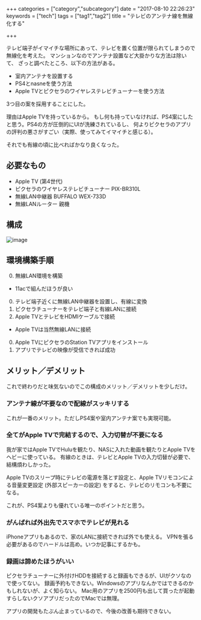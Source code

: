 +++
categories = ["category","subcategory"]
date = "2017-08-10 22:26:23"
keywords = ["tech"]
tags = ["tag1","tag2"]
title = "テレビのアンテナ線を無線化する"

+++

テレビ端子がイマイチな場所にあって、テレビを置く位置が限られてしまうので無線化を考えた。
マンションなのでアンテナ設置など大掛かりな方法は除いて、
ざっと調べたところ、以下の方法がある。

- 室内アンテナを設置する
- PS4とnasneを使う方法
- Apple TVとピクセラのワイヤレステレビチューナーを使う方法

3つ目の案を採用することにした。

<!--more-->

理由はApple TVを持っているから。
もし何も持っていなければ、PS4案にしたと思う。PS4の方が圧倒的にUIが洗練されているし、
何よりピクセラのアプリの評判の悪さがすごい（実際、使ってみてイマイチと感じる）。

それでも有線の頃に比べればかなり良くなった。

## 必要なもの
- Apple TV (第4世代)
- ピクセラのワイヤレステレビチューナー PIX-BR310L
- 無線LAN中継器 BUFFALO WEX-733D
- 無線LANルーター 親機

## 構成
![image](https://goo.gl/SfmDcn)

## 環境構築手順
0. 無線LAN環境を構築
  - 11acで組んだほうが良い
0. テレビ端子近くに無線LAN中継器を設置し、有線に変換
0. ピクセラチューナーをテレビ端子と有線LANに接続
0. Apple TVとテレビをHDMIケーブルで接続
  - Apple TVは当然無線LANに接続
0. Apple TVにピクセラのStation TVアプリをインストール
0. アプリでテレビの映像が受信できれば成功

## メリット／デメリット
これで終わりだと味気ないのでこの構成のメリット／デメリットを少しだけ。

### アンテナ線が不要なので配線がスッキリする
これが一番のメリット。ただしPS4案や室内アンテナ案でも実現可能。

### 全てがApple TVで完結するので、入力切替が不要になる
我が家ではApple TVでHuluを観たり、NASに入れた動画を観たりとApple TVをヘビーに使っている。
有線のときは、テレビとApple TVの入力切替が必要で、結構煩わしかった。

Apple TVのスリープ時にテレビの電源を落とす設定と、Apple TVリモコンによる音量変更設定 (外部スピーカーの設定)
をすると、テレビのリモコンも不要になる。

これが、PS4案よりも優れている唯一のポイントだと思う。

### がんばれば外出先でスマホでテレビが見れる
iPhoneアプリもあるので、家のLANに接続できれば外でも使える。
VPNを張る必要があるのでハードルは高め。いつか記事にするかも。

### 録画は諦めたほうがいい
ピクセラチューナーに外付けHDDを接続すると録画もできるが、UIがクソなので使ってない。
録画予約もできない。Windowsのアプリなんかではできるのかもしれないが、よく知らない。
Mac用のアプリを2500円も出して買ったが起動すらしないクソアプリだったのでMacでは無理。

アプリの開発もたぶん止まっているので、今後の改善も期待できない。
